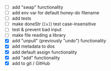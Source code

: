 - [ ] add "swap" functionality
- [ ] add env var for default honey-do filename
- [ ] add tests
- [ ] make doneStr (`[x]`) test case-insensitive
- [ ] test & prevent bad input
- [ ] make file reading a library
- [x] add "unpull" (previously "undo") functionality
- [x] add metadata to dos
- [x] add default assign functionality
- [x] add "add" functionality
- [x] add to git / GitHub
